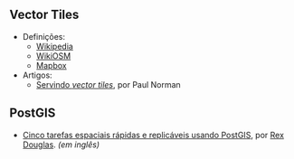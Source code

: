 

## Vector Tiles

- Definições:
  - [Wikipedia](https://en.wikipedia.org/wiki/Vector_tiles)
  - [WikiOSM](https://wiki.openstreetmap.org/wiki/Vector_tiles)
  - [Mapbox](https://www.mapbox.com/vector-tiles/)
- Artigos:  
  - [Servindo *vector tiles*](http://www.paulnorman.ca/blog/2016/11/serving-vector-tiles), por Paul Norman


## PostGIS

- [Cinco tarefas espaciais rápidas e replicáveis usando PostGIS](http://rexdouglass.com/postgis/), por [Rex Douglas](http://rexdouglass.com). *(em inglês)*
